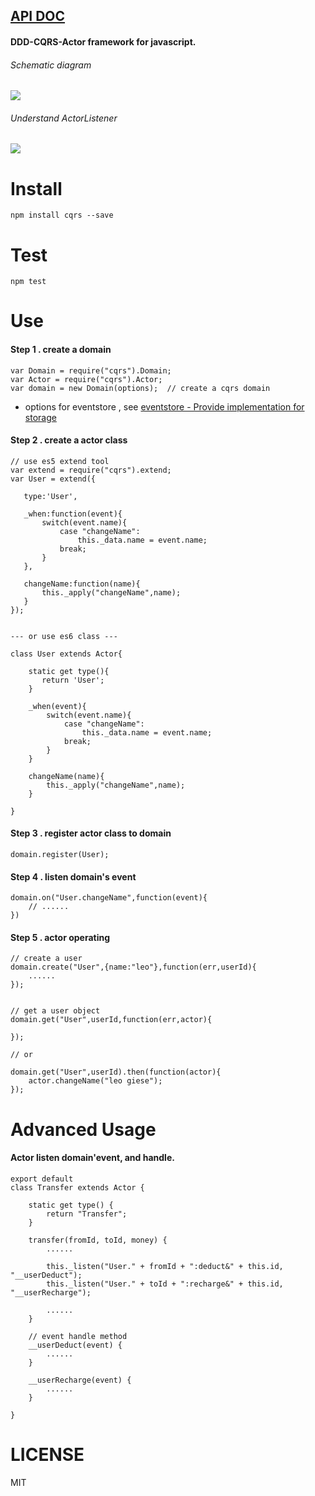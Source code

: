 [API DOC](http://liangzeng.github.io/cqrs/api/index.html)
---------------------------------------------------------

#### DDD-CQRS-Actor framework for javascript.

###### Schematic diagram
![](https://raw.githubusercontent.com/leogiese/cqrs/master/img.png)

###### Understand ActorListener
![](https://raw.githubusercontent.com/leogiese/cqrs/master/img2.png)

Install
=======

    npm install cqrs --save

Test
====

    npm test

Use
===

#### Step 1 . create a domain

    var Domain = require("cqrs").Domain;
    var Actor = require("cqrs").Actor;
    var domain = new Domain(options);  // create a cqrs domain

+ options for eventstore , see [eventstore - Provide implementation for storage](https://github.com/adrai/node-eventstore#provide-implementation-for-storage)


#### Step 2 . create a actor class

    // use es5 extend tool
    var extend = require("cqrs").extend;    
    var User = extend({
    
       type:'User',
       
       _when:function(event){
           switch(event.name){
               case "changeName":
                   this._data.name = event.name;
               break;
           }
       },

       changeName:function(name){
           this._apply("changeName",name);
       }
    });
    
    
    --- or use es6 class ---

    class User extends Actor{

        static get type(){
           return 'User';
        }

        _when(event){
            switch(event.name){
                case "changeName":
                    this._data.name = event.name;
                break;
            }
        }

        changeName(name){
            this._apply("changeName",name);
        }

    }

#### Step 3 . register actor class to domain

    domain.register(User);

#### Step 4 . listen domain's event

    domain.on("User.changeName",function(event){
        // ......
    })

#### Step 5 . actor operating

    // create a user
    domain.create("User",{name:"leo"},function(err,userId){
        ......
    });


    // get a user object
    domain.get("User",userId,function(err,actor){

    });

    // or

    domain.get("User",userId).then(function(actor){
        actor.changeName("leo giese");
    });


Advanced Usage
==============

#### Actor listen domain'event, and handle.

    export default
    class Transfer extends Actor {

        static get type() {
            return "Transfer";
        }

        transfer(fromId, toId, money) {
            ......

            this._listen("User." + fromId + ":deduct&" + this.id, "__userDeduct");
            this._listen("User." + toId + ":recharge&" + this.id, "__userRecharge");

            ......
        }

        // event handle method
        __userDeduct(event) {
            ......
        }

        __userRecharge(event) {
            ......
        }

    }


LICENSE
=======
MIT